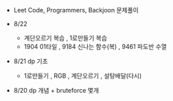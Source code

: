 - Leet Code, Programmers, Backjoon 문제풀이
- 8/22
    - 계단오르기 복습 , 1로만들기 복습 
    - 1904 01타일 , 9184 신나는 함수(복) , 9461 파도반 수열

- 8/21 dp 기초 
    - 1로만들기 , RGB , 계단오르기 , 설탕배달(다시)
- 8/20 dp 개념 + bruteforce 몇개